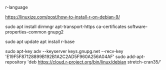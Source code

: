 r-language

https://linuxize.com/post/how-to-install-r-on-debian-9/


sudo apt install dirmngr apt-transport-https ca-certificates software-properties-common gnupg2

sudo apt update
apt install r-base



sudo apt-key adv --keyserver keys.gnupg.net --recv-key 'E19F5F87128899B192B1A2C2AD5F960A256A04AF'
sudo add-apt-repository 'deb https://cloud.r-project.org/bin/linux/debian stretch-cran35/'
